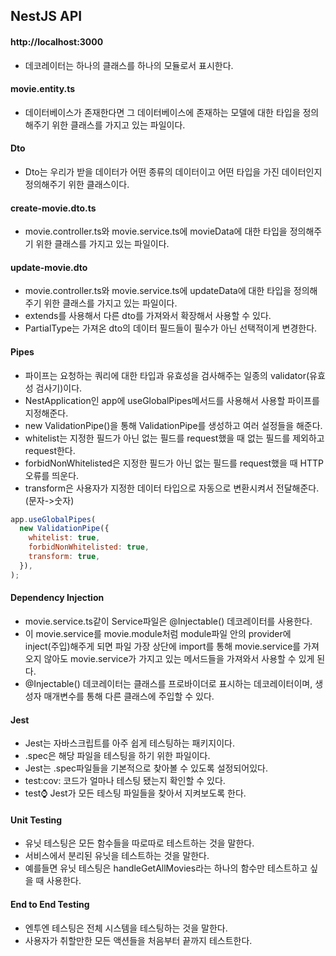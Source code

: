 ## NestJS API

#### http://localhost:3000

- 데코레이터는 하나의 클래스를 하나의 모듈로서 표시한다.

#### movie.entity.ts

- 데이터베이스가 존재한다면 그 데이터베이스에 존재하는 모델에 대한 타입을 정의해주기 위한 클래스를 가지고 있는 파일이다.

#### Dto

- Dto는 우리가 받을 데이터가 어떤 종류의 데이터이고 어떤 타입을 가진 데이터인지 정의해주기 위한 클래스이다.

#### create-movie.dto.ts

- movie.controller.ts와 movie.service.ts에 movieData에 대한 타입을 정의해주기 위한 클래스를 가지고 있는 파일이다.

#### update-movie.dto

- movie.controller.ts와 movie.service.ts에 updateData에 대한 타입을 정의해주기 위한 클래스를 가지고 있는 파일이다.
- extends를 사용해서 다른 dto를 가져와서 확장해서 사용할 수 있다. 
- PartialType는 가져온 dto의 데이터 필드들이 필수가 아닌 선택적이게 변경한다.

#### Pipes

- 파이프는 요청하는 쿼리에 대한 타입과 유효성을 검사해주는 일종의 validator(유효성 검사기)이다.
- NestApplication인 app에 useGlobalPipes메서드를 사용해서 사용할 파이프를 지정해준다.
- new ValidationPipe()을 통해 ValidationPipe를 생성하고 여러 설정들을 해준다.
- whitelist는 지정한 필드가 아닌 없는 필드를 request했을 때 없는 필드를 제외하고 request한다.
- forbidNonWhitelisted은 지정한 필드가 아닌 없는 필드를 request했을 때 HTTP 오류를 띄운다.
- transform은 사용자가 지정한 데이터 타입으로 자동으로 변환시켜서 전달해준다. (문자->숫자)
  
```javascript
app.useGlobalPipes(
  new ValidationPipe({
    whitelist: true,
    forbidNonWhitelisted: true,
    transform: true,
  }),
);
```

#### Dependency Injection

- movie.service.ts같이 Service파일은 @Injectable() 데코레이터를 사용한다.
- 이 movie.service를 movie.module처럼 module파일 안의 provider에 inject(주입)해주게 되면 파일 가장 상단에 import를 통해 movie.service를 가져오지 않아도 movie.service가 가지고 있는 메서드들을 가져와서 사용할 수 있게 된다.
- @Injectable() 데코레이터는 클래스를 프로바이더로 표시하는 데코레이터이며, 생성자 매개변수를 통해 다른 클래스에 주입할 수 있다.

#### Jest 

- Jest는 자바스크립트를 아주 쉽게 테스팅하는 패키지이다.
- .spec은 해당 파일을 테스팅을 하기 위한 파일이다.
- Jest는 .spec파일들을 기본적으로 찾아볼 수 있도록 설정되어있다.
- test:cov: 코드가 얼마나 테스팅 됐는지 확인할 수 있다.
- test:watch: Jest가 모든 테스팅 파일들을 찾아서 지켜보도록 한다.

#### Unit Testing

- 유닛 테스팅은 모든 함수들을 따로따로 테스트하는 것을 말한다.
- 서비스에서 분리된 유닛을 테스트하는 것을 말한다.
- 예를들면 유닛 테스팅은 handleGetAllMovies라는 하나의 함수만 테스트하고 싶을 때 사용한다.

#### End to End Testing

- 엔투엔 테스팅은 전체 시스템을 테스팅하는 것을 말한다.
- 사용자가 취할만한 모든 액션들을 처음부터 끝까지 테스트한다.